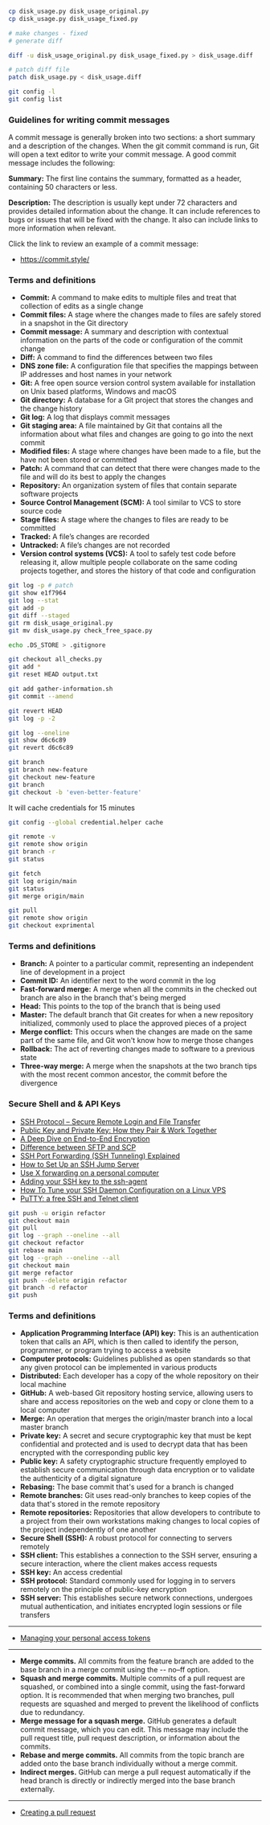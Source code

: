 ```bash

cp disk_usage.py disk_usage_original.py
cp disk_usage.py disk_usage_fixed.py

# make changes - fixed
# generate diff

diff -u disk_usage_original.py disk_usage_fixed.py > disk_usage.diff

# patch diff file
patch disk_usage.py < disk_usage.diff

```

```bash
git config -l
git config list
```

### Guidelines for writing commit messages

A commit message is generally broken into two sections: a short summary and a description of the changes. When the git commit command is run, Git will open a text editor to write your commit message. A good commit message includes the following:

**Summary:** The first line contains the summary, formatted as a header, containing 50 characters or less.

**Description:** The description is usually kept under 72 characters and provides detailed information about the change. It can include references to bugs or issues that will be fixed with the change. It also can include links to more information when relevant.

Click the link to review an example of a commit message:

- https://commit.style/

### Terms and definitions

- **Commit:** A command to make edits to multiple files and treat that collection of edits as a single change
- **Commit files:** A stage where the changes made to files are safely stored in a snapshot in the Git directory
- **Commit message:** A summary and description with contextual information on the parts of the code or configuration of the commit change
- **Diff:** A command to find the differences between two files
- **DNS zone file:** A configuration file that specifies the mappings between IP addresses and host names in your network
- **Git:** A free open source version control system available for installation on Unix based platforms, Windows and macOS
- **Git directory:** A database for a Git project that stores the changes and the change history
- **Git log:** A log that displays commit messages
- **Git staging area:** A file maintained by Git that contains all the information about what files and changes are going to go into the next commit
- **Modified files:** A stage where changes have been made to a file, but the have not been stored or committed
- **Patch:** A command that can detect that there were changes made to the file and will do its best to apply the changes
- **Repository:** An organization system of files that contain separate software projects
- **Source Control Management (SCM):** A tool similar to VCS to store source code
- **Stage files:** A stage where the changes to files are ready to be committed
- **Tracked:** A file’s changes are recorded
- **Untracked:** A file’s changes are not recorded
- **Version control systems (VCS):** A tool to safely test code before releasing it, allow multiple people collaborate on the same coding projects together, and stores the history of that code and configuration

```bash
git log -p # patch
git show e1f7964
git log --stat
git add -p
git diff --staged
git rm disk_usage_original.py
git mv disk_usage.py check_free_space.py
```

```bash
echo .DS_STORE > .gitignore
```

```bash
git checkout all_checks.py
git add *
git reset HEAD output.txt
```

```bash
git add gather-information.sh
git commit --amend
```

```bash
git revert HEAD
git log -p -2
```

```bash
git log --oneline
git show d6c6c89
git revert d6c6c89
```

```bash
git branch
git branch new-feature
git checkout new-feature
git branch
git checkout -b 'even-better-feature'
```

It will cache credentials for 15 minutes

```bash
git config --global credential.helper cache
```

```bash
git remote -v
git remote show origin
git branch -r
git status
```

```bash
git fetch
git log origin/main
git status
git merge origin/main
```

```bash
git pull
git remote show origin
git checkout exprimental
```

### Terms and definitions

- **Branch:** A pointer to a particular commit, representing an independent line of development in a project
- **Commit ID:** An identifier next to the word commit in the log
- **Fast-forward merge:** A merge when all the commits in the checked out branch are also in the branch that's being merged
- **Head:** This points to the top of the branch that is being used
- **Master:** The default branch that Git creates for when a new repository initialized, commonly used to place the approved pieces of a project
- **Merge conflict:** This occurs when the changes are made on the same part of the same file, and Git won't know how to merge those changes
- **Rollback:** The act of reverting changes made to software to a previous state
- **Three-way merge:** A merge when the snapshots at the two branch tips with the most recent common ancestor, the commit before the divergence

### Secure Shell and & API Keys

- [SSH Protocol – Secure Remote Login and File Transfer](https://www.coursera.org/learn/introduction-git-github/supplement/cecyq/the-ssh-protocol)
- [Public Key and Private Key: How they Pair & Work Together](https://www.preveil.com/blog/public-and-private-key/)
- [A Deep Dive on End-to-End Encryption](https://ssd.eff.org/module/deep-dive-end-end-encryption-how-do-public-key-encryption-systems-work)
- [Difference between SFTP and SCP](https://www.tutorialspoint.com/difference-between-sftp-and-scp)
- [SSH Port Forwarding (SSH Tunneling) Explained](https://phoenixnap.com/kb/ssh-port-forwarding)
- [How to Set Up an SSH Jump Server](https://goteleport.com/blog/ssh-jump-server/)
- [Use X forwarding on a personal computer](https://servicenow.iu.edu/kb?id=kb_article_view&sysparm_article=KB0023566)
- [Adding your SSH key to the ssh-agent](https://docs.github.com/en/authentication/connecting-to-github-with-ssh/generating-a-new-ssh-key-and-adding-it-to-the-ssh-agent#adding-your-ssh-key-to-the-ssh-agent)
- [How To Tune your SSH Daemon Configuration on a Linux VPS](https://www.digitalocean.com/community/tutorials/how-to-tune-your-ssh-daemon-configuration-on-a-linux-vps)
- [PuTTY: a free SSH and Telnet client](https://www.chiark.greenend.org.uk/~sgtatham/putty/)

```bash
git push -u origin refactor
git checkout main
git pull
git log --graph --oneline --all
git checkout refactor
git rebase main
git log --graph --oneline --all
git checkout main
git merge refactor
git push --delete origin refactor
git branch -d refactor
git push
```

### Terms and definitions

- **Application Programming Interface (API) key:** This is an authentication token that calls an API, which is then called to identify the person, programmer, or program trying to access a website
- **Computer protocols:** Guidelines published as open standards so that any given protocol can be implemented in various products
- **Distributed:** Each developer has a copy of the whole repository on their local machine
- **GitHub:** A web-based Git repository hosting service, allowing users to share and access repositories on the web and copy or clone them to a local computer
- **Merge:** An operation that merges the origin/master branch into a local master branch
- **Private key:** A secret and secure cryptographic key that must be kept confidential and protected and is used to decrypt data that has been encrypted with the corresponding public key
- **Public key:** A safety cryptographic structure frequently employed to establish secure communication through data encryption or to validate the authenticity of a digital signature
- **Rebasing:** The base commit that's used for a branch is changed
- **Remote branches:** Git uses read-only branches to keep copies of the data that's stored in the remote repository
- **Remote repositories:** Repositories that allow developers to contribute to a project from their own workstations making changes to local copies of the project independently of one another
- **Secure Shell (SSH):** A robust protocol for connecting to servers remotely
- **SSH client:** This establishes a connection to the SSH server, ensuring a secure interaction, where the client makes access requests
- **SSH key:** An access credential
- **SSH protocol:** Standard commonly used for logging in to servers remotely on the principle of public-key encryption
- **SSH server:** This establishes secure network connections, undergoes mutual authentication, and initiates encrypted login sessions or file transfers

---

- [Managing your personal access tokens](https://docs.github.com/en/authentication/keeping-your-account-and-data-secure/managing-your-personal-access-tokens)

---

- **Merge commits.** All commits from the feature branch are added to the base branch in a merge commit using the -- no–ff option.
- **Squash and merge commits.** Multiple commits of a pull request are squashed, or combined into a single commit, using the fast-forward option. It is recommended that when merging two branches, pull requests are squashed and merged to prevent the likelihood of conflicts due to redundancy.
- **Merge message for a squash merge.** GitHub generates a default commit message, which you can edit. This message may include the pull request title, pull request description, or information about the commits.
- **Rebase and merge commits.** All commits from the topic branch are added onto the base branch individually without a merge commit.
- **Indirect merges.** GitHub can merge a pull request automatically if the head branch is directly or indirectly merged into the base branch externally.

---

- [Creating a pull request](https://docs.github.com/en/pull-requests/collaborating-with-pull-requests/proposing-changes-to-your-work-with-pull-requests/creating-a-pull-request)
